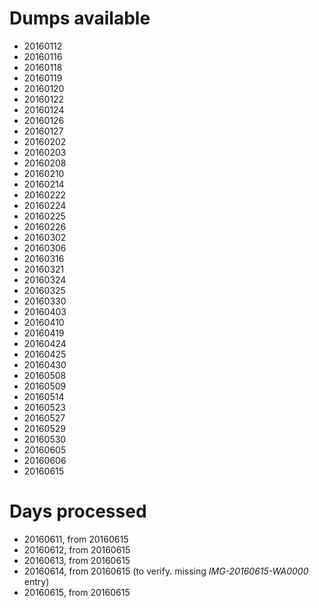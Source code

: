 Dumps available
===============

* 20160112
* 20160116
* 20160118
* 20160119
* 20160120
* 20160122
* 20160124
* 20160126
* 20160127
* 20160202
* 20160203
* 20160208
* 20160210
* 20160214
* 20160222
* 20160224
* 20160225
* 20160226
* 20160302
* 20160306
* 20160316
* 20160321
* 20160324
* 20160325
* 20160330
* 20160403
* 20160410
* 20160419
* 20160424
* 20160425
* 20160430
* 20160508
* 20160509
* 20160514
* 20160523
* 20160527
* 20160529
* 20160530
* 20160605
* 20160606
* 20160615

Days processed
===============

* 20160611, from 20160615
* 20160612, from 20160615
* 20160613, from 20160615
* 20160614, from 20160615 (to verify. missing _IMG-20160615-WA0000_ entry)
* 20160615, from 20160615
